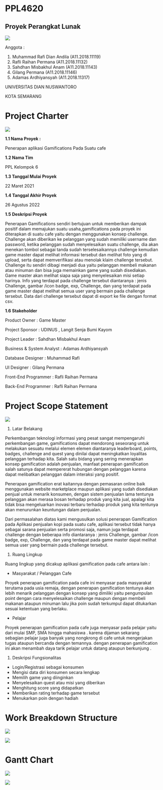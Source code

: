 # PPL4620
## Proyek Perangkat Lunak

![](RackMultipart20210325-4-1hy7rwv_html_c57cfd981817d581.jpg)

Anggota :

1. Muhammad Rafi Dian Andila (A11.2018.11119)
2. Rafli Raihan Permana (A11.2018.11132)
3. Sahdhan Misbakhul Anam (A11.2018.11143)
4. Gilang Permana (A11.2018.11146)
5. Adamas Ardhiyansyah (A11.2018.11317)

UNIVERSITAS DIAN NUSWANTORO

KOTA SEMARANG

# **Project Charter**

 ![](RackMultipart20210325-4-1hy7rwv_html_cd8be14f29d22d78.gif)

**1.1 Nama Proyek :**

Penerapan aplikasi Gamifications Pada Suatu cafe

**1.2 Nama Tim**

PPL Kelompok 6

**1.3 Tanggal Mulai Proyek**

22 Maret 2021

**1.4 Tanggal Akhir Proyek**

26 Agustus 2022

**1.5 Deskripsi Proyek**

Penerapan Gamifications sendiri bertujuan untuk memberikan dampak positif dalam memajukan suatu usaha,gamifications pada proyek ini diterapkan di suatu cafe yaitu dengan menggunakan konsep challenge. Challenge akan diberikan ke pelanggan yang sudah memiliki username dan password, ketika pelanggan sudah menyelesaikan suatu challenge, dia akan menekan tombol sebagai tanda sudah terselesaikannya challenge kemudian game master dapat melihat informasi tersebut dan melihat foto yang di upload, serta dapat memverifikasi atau menolak klaim challenge tersebut. Challenge itu sendiri dibagi menjadi dua yaitu pelanggan membeli makanan atau minuman dan bisa juga memainkan game yang sudah disediakan. Game master akan melihat siapa saja yang menyelesaikan misi setiap harinya. Info yang terdapat pada challenge tersebut diantaranya : jenis Challenge, gambar /icon badge, exp, Challenge, dan yang terdapat pada game master dapat melihat semua user yang bermain pada challenge tersebut. Data dari challenge tersebut dapat di export ke file dengan format csv.

**1.6 Stakeholder**

Product Owner : Game Master

Project Sponsor : UDINUS , Langit Senja Bumi Kayom

Project Leader : Sahdhan Misbakhul Anam

Business &amp; System Analyst : Adamas Ardhiyansyah

Database Designer : Muhammad Rafi

UI Designer : Gilang Permana

Front-End Programmer : Rafli Raihan Permana

Back-End Programmer : Rafli Raihan Permana

# **Project Scope Statement**

 ![](RackMultipart20210325-4-1hy7rwv_html_cd8be14f29d22d78.gif)

1. Latar Belakang

Perkembangan teknologi informasi yang pesat sangat mempengaruhi perkembangan game, gamifications dapat mendorong seseorang untuk melakukan sesuatu melalui elemen elemen diantaranya leaderboard, points, badges, challenge and quest yang dinilai dapat meningkatkan loyalitas pelanggan terhadap kita. Salah satu bidang yang sering menerapkan konsep gamification adalah penjualan, manfaat penerapan gamification salah satunya dapat mempererat hubungan dengan pelanggan karena dapat melibatkan pelanggan dalam interaksi yang positif.

Penerapan gamification erat kaitannya dengan pemasaran online baik menggunakan website marketplace maupun aplikasi yang sudah disediakan penjual untuk menarik konsumen, dengan sistem penjualan lama tentunya pelanggan akan merasa bosan terhadap produk yang kita jual, apalagi kita tidak bisa mengeluarkan inovasi terbaru terhadap produk yang kita tentunya akan menurunkan keuntungan dalam penjualan.

Dari permasalahan diatas kami mengusulkan solusi penerapan Gamification pada Aplikasi penjualan kopi pada suatu cafe, aplikasi tersebut tidak hanya sebagai sarana penjualan serta promosi saja, namun juga terdapat challenge dengan beberapa info diantaranya : jenis Challenge, gambar /icon badge, exp, Challenge, dan yang terdapat pada game master dapat melihat semua user yang bermain pada challenge tersebut.

1. Ruang Lingkup

Ruang lingkup yang dicakup aplikasi gamification pada cafe antara lain :

- Masyarakat / Pelanggan Cafe

Proyek penerapan gamification pada cafe ini menyasar pada masyarakat terutama pada usia remaja, dengan penerapan gamification tentunya akan lebih menarik pelanggan dengan konsep yang dimiliki yaitu pengumpulan point dengan cara menyelesaikan challenge maupun dengan membeli makanan ataupun minuman lalu jika poin sudah terkumpul dapat ditukarkan sesuai ketentuan yang berlaku.

- Pelajar

Proyek penerapan gamification pada cafe juga menyasar pada pelajar yaitu dari mulai SMP, SMA hingga mahasiswa . karena dijaman sekarang sebagian pelajar juga banyak yang nongkrong di cafe untuk mengerjakan tugas ataupun bercanda dengan temannya. dengan penerapan gamification ini akan menambah daya tarik pelajar untuk datang ataupun berkunjung .

1. Deskripsi Fungsionalitas

- Login/Registrasi sebagai konsumen
- Mengisi data diri konsumen secara lengkap
- Memilih game yang diinginkan
- Menyelesaikan quest atau misi yang diberikan
- Menghitung score yang didapatkan
- Memberikan rating terhadap game tersebut
- Menukarkan poin dengan hadiah

# **Work Breakdown Structure**

 ![](RackMultipart20210325-4-1hy7rwv_html_cd8be14f29d22d78.gif)

![](RackMultipart20210325-4-1hy7rwv_html_4ef323ded4a4b718.png)

# **Gantt Chart**

 ![](RackMultipart20210325-4-1hy7rwv_html_cd8be14f29d22d78.gif)

![](RackMultipart20210325-4-1hy7rwv_html_1f7834338c732756.png)

